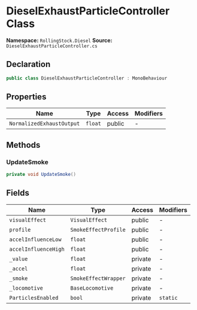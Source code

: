 # DieselExhaustParticleController Class

**Namespace:** `RollingStock.Diesel`
**Source:** `DieselExhaustParticleController.cs`

## Declaration

```csharp
public class DieselExhaustParticleController : MonoBehaviour
```

## Properties

| Name | Type | Access | Modifiers |
|------|------|--------|-----------|
| `NormalizedExhaustOutput` | `float` | public | - |

## Methods

### UpdateSmoke

```csharp
private void UpdateSmoke()
```

## Fields

| Name | Type | Access | Modifiers |
|------|------|--------|-----------|
| `visualEffect` | `VisualEffect` | public | - |
| `profile` | `SmokeEffectProfile` | public | - |
| `accelInfluenceLow` | `float` | public | - |
| `accelInfluenceHigh` | `float` | public | - |
| `_value` | `float` | private | - |
| `_accel` | `float` | private | - |
| `_smoke` | `SmokeEffectWrapper` | private | - |
| `_locomotive` | `BaseLocomotive` | private | - |
| `ParticlesEnabled` | `bool` | private | `static` |

